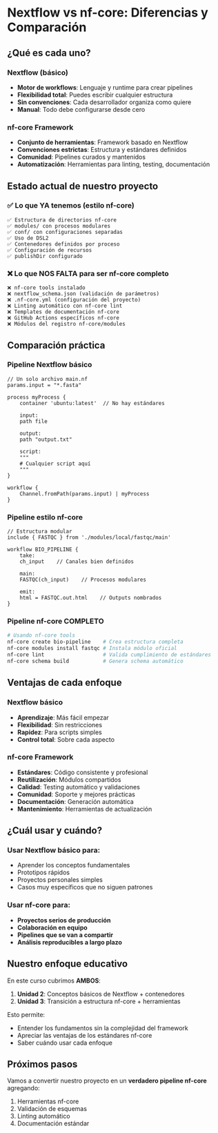 # Nextflow vs nf-core: Diferencias y Comparación

## ¿Qué es cada uno?

### Nextflow (básico)
- **Motor de workflows**: Lenguaje y runtime para crear pipelines
- **Flexibilidad total**: Puedes escribir cualquier estructura
- **Sin convenciones**: Cada desarrollador organiza como quiere
- **Manual**: Todo debe configurarse desde cero

### nf-core Framework  
- **Conjunto de herramientas**: Framework basado en Nextflow
- **Convenciones estrictas**: Estructura y estándares definidos
- **Comunidad**: Pipelines curados y mantenidos
- **Automatización**: Herramientas para linting, testing, documentación

## Estado actual de nuestro proyecto

### ✅ Lo que YA tenemos (estilo nf-core)
```
✅ Estructura de directorios nf-core
✅ modules/ con procesos modulares
✅ conf/ con configuraciones separadas
✅ Uso de DSL2
✅ Contenedores definidos por proceso
✅ Configuración de recursos
✅ publishDir configurado
```

### ❌ Lo que NOS FALTA para ser nf-core completo
```
❌ nf-core tools instalado
❌ nextflow_schema.json (validación de parámetros)
❌ .nf-core.yml (configuración del proyecto)
❌ Linting automático con nf-core lint
❌ Templates de documentación nf-core
❌ GitHub Actions específicos nf-core
❌ Módulos del registro nf-core/modules
```

## Comparación práctica

### Pipeline Nextflow básico
```nextflow
// Un solo archivo main.nf
params.input = "*.fasta"

process myProcess {
    container 'ubuntu:latest'  // No hay estándares
    
    input:
    path file
    
    output:
    path "output.txt"
    
    script:
    """
    # Cualquier script aquí
    """
}

workflow {
    Channel.fromPath(params.input) | myProcess
}
```

### Pipeline estilo nf-core
```nextflow
// Estructura modular
include { FASTQC } from './modules/local/fastqc/main'

workflow BIO_PIPELINE {
    take:
    ch_input    // Canales bien definidos
    
    main:
    FASTQC(ch_input)    // Procesos modulares
    
    emit:
    html = FASTQC.out.html    // Outputs nombrados
}
```

### Pipeline nf-core COMPLETO
```bash
# Usando nf-core tools
nf-core create bio-pipeline    # Crea estructura completa
nf-core modules install fastqc # Instala módulo oficial
nf-core lint                   # Valida cumplimiento de estándares
nf-core schema build           # Genera schema automático
```

## Ventajas de cada enfoque

### Nextflow básico
- **Aprendizaje**: Más fácil empezar
- **Flexibilidad**: Sin restricciones
- **Rapidez**: Para scripts simples
- **Control total**: Sobre cada aspecto

### nf-core Framework
- **Estándares**: Código consistente y profesional
- **Reutilización**: Módulos compartidos
- **Calidad**: Testing automático y validaciones
- **Comunidad**: Soporte y mejores prácticas
- **Documentación**: Generación automática
- **Mantenimiento**: Herramientas de actualización

## ¿Cuál usar y cuándo?

### Usar Nextflow básico para:
- Aprender los conceptos fundamentales
- Prototipos rápidos
- Proyectos personales simples
- Casos muy específicos que no siguen patrones

### Usar nf-core para:
- **Proyectos serios de producción**
- **Colaboración en equipo**
- **Pipelines que se van a compartir**
- **Análisis reproducibles a largo plazo**

## Nuestro enfoque educativo

En este curso cubrimos **AMBOS**:

1. **Unidad 2**: Conceptos básicos de Nextflow + contenedores
2. **Unidad 3**: Transición a estructura nf-core + herramientas

Esto permite:
- Entender los fundamentos sin la complejidad del framework
- Apreciar las ventajas de los estándares nf-core
- Saber cuándo usar cada enfoque

## Próximos pasos

Vamos a convertir nuestro proyecto en un **verdadero pipeline nf-core** agregando:
1. Herramientas nf-core
2. Validación de esquemas
3. Linting automático
4. Documentación estándar